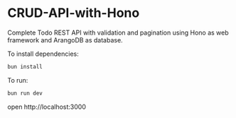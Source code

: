 # CRUD-API-with-Hono
Complete Todo REST API with validation and pagination using Hono as web framework and ArangoDB as database.


To install dependencies:
```sh
bun install
```

To run:
```sh
bun run dev
```

open http://localhost:3000
